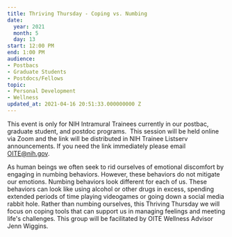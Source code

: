 ```yaml
---
title: Thriving Thursday - Coping vs. Numbing
date:
  year: 2021
  month: 5
  day: 13
start: 12:00 PM
end: 1:00 PM
audience:
- Postbacs
- Graduate Students
- Postdocs/Fellows
topic:
- Personal Development
- Wellness
updated_at: 2021-04-16 20:51:33.000000000 Z
---
```

This event is only for NIH Intramural Trainees currently in our postbac,
graduate student, and postdoc programs.  This session will be held
online via Zoom and the link will be distributed in NIH Trainee Listserv
announcements. If you need the link immediately please email
OITE@nih.gov. 

As human beings we often seek to rid ourselves of emotional discomfort
by engaging in numbing behaviors. However, these behaviors do not
mitigate our emotions. Numbing behaviors look different for each of us.
These behaviors can look like using alcohol or other drugs in excess,
spending extended periods of time playing videogames or going down a
social media rabbit hole. Rather than numbing ourselves, this Thriving
Thursday we will focus on coping tools that can support us in managing
feelings and meeting life's challenges. This group will be facilitated
by OITE Wellness Advisor Jenn Wiggins.
